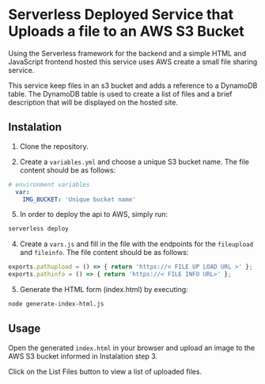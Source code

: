 # Serverless Deployed Service that Uploads a file to an AWS S3 Bucket

Using the Serverless framework for the backend and a simple HTML and JavaScript frontend  hosted this service uses AWS create a small file sharing service.

This service keep files in an s3 bucket and adds a reference to a DynamoDB table. The DynamoDB table is used to create a list of files and a brief description that will be displayed on the hosted site.

## Instalation

1. Clone the repository.

2. Create a `variables.yml` and choose a unique S3 bucket name. The file content should be as follows:
```yml
# environment variables
  var:
    IMG_BUCKET: 'Unique bucket name'
```
5. In order to deploy the api to AWS, simply run:
```bash
serverless deploy
```

4. Create a `vars.js` and fill in the file with the endpoints for the `fileupload` and `fileinfo`. The file content should be as follows:
```js
exports.pathupload = () => { return 'https://< FILE UP LOAD URL >' };
exports.pathinfo = () => { return 'https://< FILE INFO URL>' };
```

5. Generate the HTML form (index.html) by executing:
```bash
node generate-index-html.js
```

## Usage

Open the generated `index.html` in your browser and upload an image to the AWS S3 bucket informed in Instalation step 3. 

Click on the List Files button to view a list of uploaded files.


